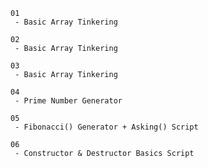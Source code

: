 ```
01
 - Basic Array Tinkering
```
```
02 
 - Basic Array Tinkering
```
```
03
 - Basic Array Tinkering
```
```
04
 - Prime Number Generator
```
```
05
 - Fibonacci() Generator + Asking() Script
```
```
06
 - Constructor & Destructor Basics Script
```
